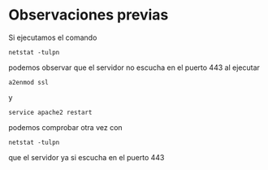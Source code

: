 # Observaciones previas 
Si ejecutamos el comando

~~~
netstat -tulpn
~~~

podemos observar que el servidor no escucha en el puerto 443
al ejecutar

~~~
a2enmod ssl
~~~

y 

~~~
service apache2 restart
~~~
podemos comprobar otra vez con 

~~~
netstat -tulpn
~~~

que el servidor ya si escucha en el puerto 443

			